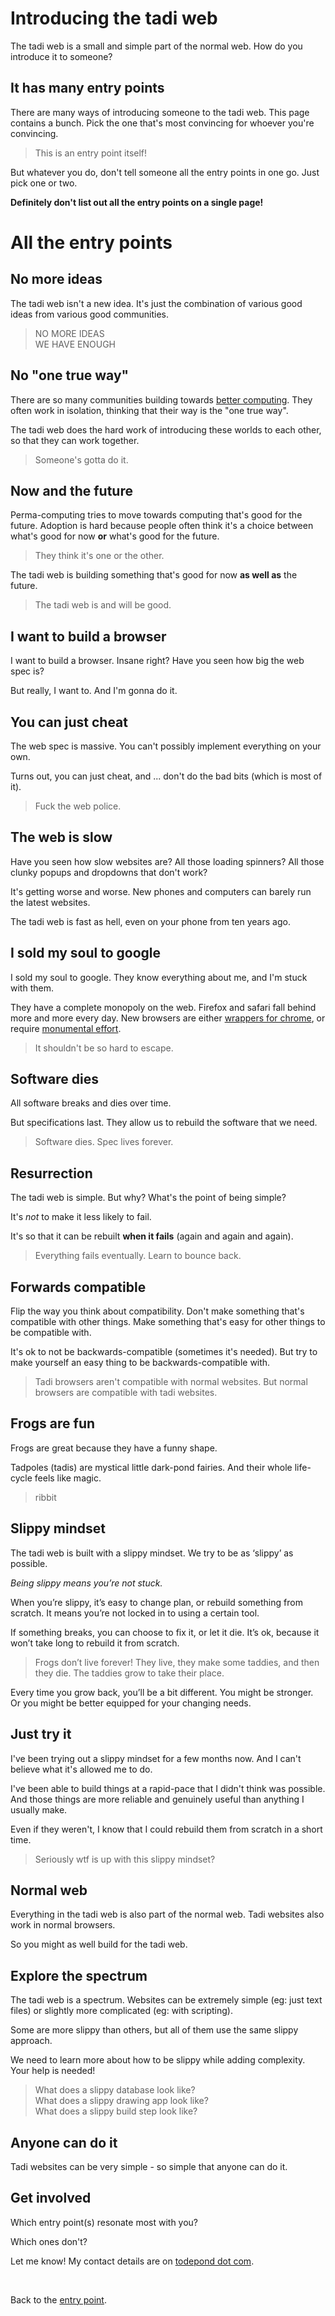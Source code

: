 # Introducing the tadi web

The tadi web is a small and simple part of the normal web. How do you introduce it to someone?

## It has many entry points

There are many ways of introducing someone to the tadi web. This page contains a bunch. Pick the one that's most convincing for whoever you're convincing.

> This is an entry point itself!

But whatever you do, don't tell someone all the entry points in one go. Just pick one or two.

**Definitely don't list out all the entry points on a single page!**

# All the entry points

## No more ideas

The tadi web isn't a new idea. It's just the combination of various good ideas from various good communities.

> NO MORE IDEAS<br>
> WE HAVE ENOUGH

## No "one true way"

There are so many communities building towards [better computing](/wikiblogarden/better-computing). They often work in isolation, thinking that their way is the "one true way".

The tadi web does the hard work of introducing these worlds to each other, so that they can work together.

> Someone's gotta do it.

## Now and the future

Perma-computing tries to move towards computing that's good for the future. Adoption is hard because people often think it's a choice between what's good for now **or** what's good for the future.

> They think it's one or the other.

The tadi web is building something that's good for now **as well as** the future.

> The tadi web is and will be good.

## I want to build a browser

I want to build a browser. Insane right? Have you seen how big the web spec is?

But really, I want to. And I'm gonna do it.

## You can just cheat

The web spec is massive. You can't possibly implement everything on your own.

Turns out, you can just cheat, and ... don't do the bad bits (which is most of it).

> Fuck the web police.

## The web is slow

Have you seen how slow websites are? All those loading spinners? All those clunky popups and dropdowns that don't work?

It's getting worse and worse. New phones and computers can barely run the latest websites.

The tadi web is fast as hell, even on your phone from ten years ago.

## I sold my soul to google

I sold my soul to google. They know everything about me, and I'm stuck with them.

They have a complete monopoly on the web. Firefox and safari fall behind more and more every day. New browsers are either [wrappers for chrome](https://thebrowser.company/), or require [monumental effort](https://ladybird.dev/).

> It shouldn't be so hard to escape.

## Software dies

All software breaks and dies over time.

But specifications last. They allow us to rebuild the software that we need.

> Software dies. Spec lives forever.

## Resurrection

The tadi web is simple. But why? What's the point of being simple?

It's *not* to make it less likely to fail.

It's so that it can be rebuilt **when it fails** (again and again and again).

> Everything fails eventually. Learn to bounce back.

## Forwards compatible

Flip the way you think about compatibility. Don't make something that's compatible with other things. Make something that's easy for other things to be compatible with.

It's ok to not be backwards-compatible (sometimes it's needed). But try to make yourself an easy thing to be backwards-compatible with.

> Tadi browsers aren't compatible with normal websites. But normal browsers are compatible with tadi websites.

## Frogs are fun

Frogs are great because they have a funny shape.

Tadpoles (tadis) are mystical little dark-pond fairies. And their whole life-cycle feels like magic.

> ribbit

## Slippy mindset

The tadi web is built with a slippy mindset. We try to be as ‘slippy’ as possible.

*Being slippy means you’re not stuck.*

When you’re slippy, it’s easy to change plan, or rebuild something from scratch. It means you’re not locked in to using a certain tool.

If something breaks, you can choose to fix it, or let it die. It’s ok, because it won’t take long to rebuild it from scratch.

> Frogs don’t live forever! They live, they make some taddies, and then they die. The taddies grow to take their place.

Every time you grow back, you’ll be a bit different. You might be stronger. Or you might be better equipped for your changing needs.

## Just try it

I've been trying out a slippy mindset for a few months now. And I can't believe what it's allowed me to do.

I've been able to build things at a rapid-pace that I didn't think was possible. And those things are more reliable and genuinely useful than anything I usually make.

Even if they weren't, I know that I could rebuild them from scratch in a short time.

> Seriously wtf is up with this slippy mindset?

## Normal web

Everything in the tadi web is also part of the normal web. Tadi websites also work in normal browsers.

So you might as well build for the tadi web.

## Explore the spectrum

The tadi web is a spectrum. Websites can be extremely simple (eg: just text files) or slightly more complicated (eg: with scripting).

Some are more slippy than others, but all of them use the same slippy approach. 

We need to learn more about how to be slippy while adding complexity. Your help is needed!

> What does a slippy database look like?<br>
> What does a slippy drawing app look like?<br>
> What does a slippy build step look like?

## Anyone can do it

Tadi websites can be very simple - so simple that anyone can do it.

## Get involved

Which entry point(s) resonate most with you?

Which ones don't?

Let me know! My contact details are on [todepond dot com](/).

<br>

Back to the [entry point](/wikiblogarden/tadi-web).



